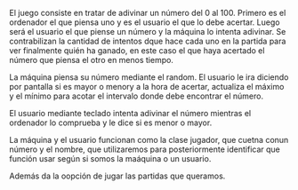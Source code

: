 El juego consiste en tratar de adivinar un número del 0 al 100. Primero es el ordenador el que piensa uno y es el usuario el que lo debe acertar.
Luego será el usuario el que piense un número y la máquina lo intenta adivinar.
Se contrabilizan la cantidad de intentos dque hace cada uno en la partida para ver finalmente quién ha ganado, en este caso el que 
haya acertado el número que piensa el otro en menos tiempo.

La máquina piensa su número mediante el random. El usuario le ira diciendo por pantalla si es mayor o menory a la hora de acertar, actualiza el máximo y el mínimo para acotar el intervalo donde debe encontrar el número. 

El usuario mediante teclado intenta adivinar el número mientras el ordenador lo comprueba y le dice si es menor o mayor.

La máquina y el usuario funcionan como la clase jugador, que cuetna conun número y el nombre, que utilizaremos para posteriormente
identificar que función usar según si somos la maáquina o un usuario.

Además da la oopción de jugar las partidas que queramos.
